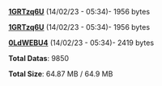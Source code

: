 [**1GRTzq6U**](/data/1GRTzq6U.txt) (14/02/23 - 05:34)- 1956 bytes

[**1GRTzq6U**](/data/1GRTzq6U.txt) (14/02/23 - 05:34)- 1956 bytes

[**0LdWEBU4**](/data/0LdWEBU4.txt) (14/02/23 - 05:34)- 2419 bytes

**Total Datas**: 9850

**Total Size**: 64.87 MB / 64.9 MB